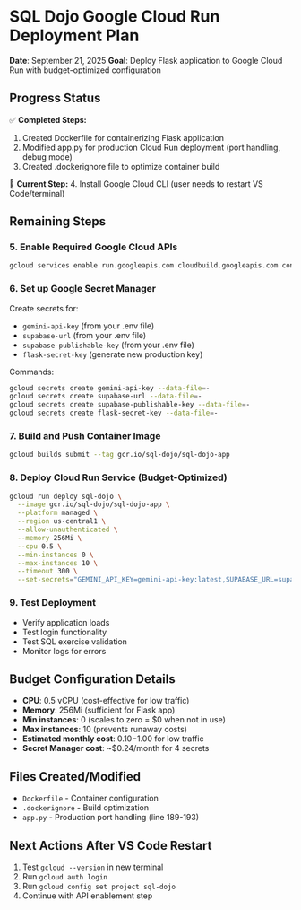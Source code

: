 # SQL Dojo Google Cloud Run Deployment Plan
**Date**: September 21, 2025
**Goal**: Deploy Flask application to Google Cloud Run with budget-optimized configuration

## Progress Status
✅ **Completed Steps:**
1. Created Dockerfile for containerizing Flask application
2. Modified app.py for production Cloud Run deployment (port handling, debug mode)
3. Created .dockerignore file to optimize container build

🔄 **Current Step:**
4. Install Google Cloud CLI (user needs to restart VS Code/terminal)

## Remaining Steps

### 5. Enable Required Google Cloud APIs
```bash
gcloud services enable run.googleapis.com cloudbuild.googleapis.com containerregistry.googleapis.com secretmanager.googleapis.com
```

### 6. Set up Google Secret Manager
Create secrets for:
- `gemini-api-key` (from your .env file)
- `supabase-url` (from your .env file)
- `supabase-publishable-key` (from your .env file)
- `flask-secret-key` (generate new production key)

Commands:
```bash
gcloud secrets create gemini-api-key --data-file=-
gcloud secrets create supabase-url --data-file=-
gcloud secrets create supabase-publishable-key --data-file=-
gcloud secrets create flask-secret-key --data-file=-
```

### 7. Build and Push Container Image
```bash
gcloud builds submit --tag gcr.io/sql-dojo/sql-dojo-app
```

### 8. Deploy Cloud Run Service (Budget-Optimized)
```bash
gcloud run deploy sql-dojo \
  --image gcr.io/sql-dojo/sql-dojo-app \
  --platform managed \
  --region us-central1 \
  --allow-unauthenticated \
  --memory 256Mi \
  --cpu 0.5 \
  --min-instances 0 \
  --max-instances 10 \
  --timeout 300 \
  --set-secrets="GEMINI_API_KEY=gemini-api-key:latest,SUPABASE_URL=supabase-url:latest,SUPABASE_PUBLISHABLE_KEY=supabase-publishable-key:latest,FLASK_SECRET_KEY=flask-secret-key:latest"
```

### 9. Test Deployment
- Verify application loads
- Test login functionality
- Test SQL exercise validation
- Monitor logs for errors

## Budget Configuration Details
- **CPU**: 0.5 vCPU (cost-effective for low traffic)
- **Memory**: 256Mi (sufficient for Flask app)
- **Min instances**: 0 (scales to zero = $0 when not in use)
- **Max instances**: 10 (prevents runaway costs)
- **Estimated monthly cost**: $0.10-$1.00 for low traffic
- **Secret Manager cost**: ~$0.24/month for 4 secrets

## Files Created/Modified
- `Dockerfile` - Container configuration
- `.dockerignore` - Build optimization
- `app.py` - Production port handling (line 189-193)

## Next Actions After VS Code Restart
1. Test `gcloud --version` in new terminal
2. Run `gcloud auth login`
3. Run `gcloud config set project sql-dojo`
4. Continue with API enablement step